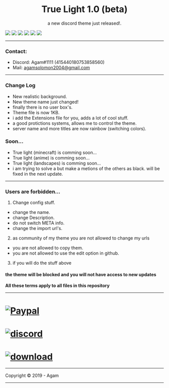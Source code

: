 <h1 align="center">True Light 1.0 (beta)</h1>
<p align="center">a new discord theme just released!.</p>

![](https://imgur.com/MGlk0d9.png)
![](https://imgur.com/25scWpZ.png)
![](https://imgur.com/IH71S7e.png)
![](https://imgur.com/Q4T8dBK.png)
![](https://imgur.com/DHsFiyJ.png)
![](https://imgur.com/ElftN9L.png)

---
### Contact:
+ Discord: Agam#1111 (415440180753858560)
+ Mail: agamsolomon2004@gmail.com

---
### Change Log
- New realistic background.
- New theme name just changed!
- finally there is no user box's. 
- Theme file is now 1KB.
- i add the Extensions file for you, adds a lot of cool stuff.
- a good protictions systems, allows me to control the theme.
- server name and more titles are now rainbow (switching colors).

### Soon...
- True light (minecraft) is comming soon...
- True light (anime) is comming soon...
- True light (landscapes) is comming soon...
- i am trying to solve a but make a metions of the others as black. will be fixed in the next update.

---
### Users are forbidden...
1. Change config stuff.
- change the name.
- change Description.
- do not switch META info.
- change the import url's.
2. as community of my theme you are not allowed to change my urls
- you are not allowed to copy them.
- you are not allowed to use the edit option in github.
3. if you will do the stuff above 
#### the theme will be blocked and you will not have access to new updates
**All these terms apply to all files in this repository**

---
# [![Paypal][paypal-badge]][paypal-link]
[paypal-badge]: https://mightywriters.org/wp-content/uploads/paypal-donate-button.png
[paypal-link]: paypal.me/agamsolomon0011

# [![discord][discord-badge]][discord-link]

[discord-badge]: https://i.imgur.com/GKvAthH.png
[discord-link]: https://discord.gg/JC9rT64

# [![download][download-badge]][download-link]
[download-badge]: https://i.imgur.com/SdSw6wa.png
[download-link]: https://mega.nz/#!nGYjTKiT!zvGzEp1q8WfHQAVnCFdiG6Sbi6zIaoL6be28zHuJqeM

---
Copyright © 2019 - Agam

---

